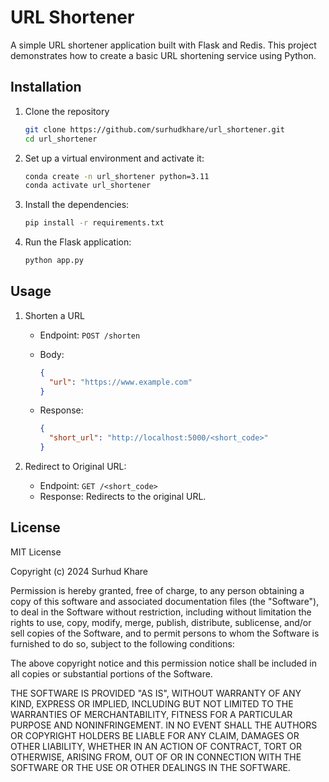 # URL Shortener

A simple URL shortener application built with Flask and Redis. This project demonstrates how to create a basic URL shortening service using Python.

## Installation  

1. Clone the repository

    ```bash
    git clone https://github.com/surhudkhare/url_shortener.git
    cd url_shortener
    ```

2. Set up a virtual environment and activate it:

    ```bash
    conda create -n url_shortener python=3.11
    conda activate url_shortener
    ```

3. Install the dependencies:

    ```bash
    pip install -r requirements.txt
    ```

4. Run the Flask application:

    ```bash
    python app.py
    ```

## Usage

1. Shorten a URL
   - Endpoint: `POST /shorten`  
   - Body:  

     ```json
     {
       "url": "https://www.example.com"
     }
     ```

   - Response:

        ```json
        {
          "short_url": "http://localhost:5000/<short_code>"
        }
        ```

2. Redirect to Original URL:  
   - Endpoint: `GET /<short_code>`  
   - Response: Redirects to the original URL.

## License

MIT License

Copyright (c) 2024 Surhud Khare

Permission is hereby granted, free of charge, to any person obtaining a copy
of this software and associated documentation files (the "Software"), to deal
in the Software without restriction, including without limitation the rights
to use, copy, modify, merge, publish, distribute, sublicense, and/or sell
copies of the Software, and to permit persons to whom the Software is
furnished to do so, subject to the following conditions:

The above copyright notice and this permission notice shall be included in all
copies or substantial portions of the Software.

THE SOFTWARE IS PROVIDED "AS IS", WITHOUT WARRANTY OF ANY KIND, EXPRESS OR
IMPLIED, INCLUDING BUT NOT LIMITED TO THE WARRANTIES OF MERCHANTABILITY,
FITNESS FOR A PARTICULAR PURPOSE AND NONINFRINGEMENT. IN NO EVENT SHALL THE
AUTHORS OR COPYRIGHT HOLDERS BE LIABLE FOR ANY CLAIM, DAMAGES OR OTHER
LIABILITY, WHETHER IN AN ACTION OF CONTRACT, TORT OR OTHERWISE, ARISING FROM,
OUT OF OR IN CONNECTION WITH THE SOFTWARE OR THE USE OR OTHER DEALINGS IN THE
SOFTWARE.
